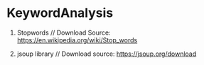 # KeywordAnalysis

1. Stopwords //
Download Source: https://en.wikipedia.org/wiki/Stop_words

2. jsoup library //
Download source: https://jsoup.org/download
